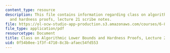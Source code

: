 ```yaml
---
content_type: resource
description: This file contains information regarding class on algorithmic lower bounds
  and hardness proofs, lecture 21 scribe notes.
file: https://ol-ocw-studio-app-production.s3.amazonaws.com/courses/6-890-algorithmic-lower-bounds-fun-with-hardness-proofs-fall-2014/0f54b0ee1f3f47108c3bafaec54fd553_MIT6_890F14_Lec21.pdf
file_type: application/pdf
resourcetype: Document
title: Class on Algorithmic Lower Bounds and Hardness Proofs, Lecture 21 Scribe Notes
uid: 0f54b0ee-1f3f-4710-8c3b-afaec54fd553
---
```


